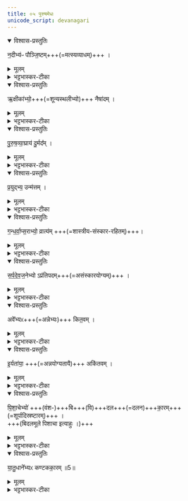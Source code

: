 ```yaml
---
title: ०५ पुरुषमेधः  
unicode_script: devanagari
---
```



<details open><summary>विश्वास-प्रस्तुतिः</summary>

न॒दीभ्य॑ᳶ पौञ्जि॒ष्टम्+++(=मत्स्यव्याधम्)+++ । 
</details>

<details><summary>मूलम्</summary>

न॒दीभ्य॑ᳶ पौञ्जि॒ष्टम् ।
</details>

<details><summary>भट्टभास्कर-टीका</summary>

1नदीभ्यः पौञ्जिष्टं कैवर्तम्, यो नदीर्न मुञ्चति ।
</details>

<details open><summary>विश्वास-प्रस्तुतिः</summary>

ऋ॒क्षीका॑भ्यो॒+++(=शून्यस्थलीभ्यो)+++ नैषा॑दम् । 
</details>

<details><summary>मूलम्</summary>

ऋ॒ख्षीका᳚भ्यो॒ नैषा॑दम् ।
</details>

<details><summary>भट्टभास्कर-टीका</summary>

ऋक्षीकाभ्यः शून्यस्थलीभ्यः । छान्दसं दीर्घत्वम् । नैषादम् । स्वार्थिकोऽञ् । स हि सर्वार्थशून्यः ।
</details>

<details open><summary>विश्वास-प्रस्तुतिः</summary>

पु॒रु॒ष॒व्या॒घ्राय॑ दु॒र्मद᳚म् ।
</details>

<details><summary>मूलम्</summary>

पु॒रु॒ष॒व्या॒घ्राय॑ दु॒र्मद᳚म् ।
</details>

<details><summary>भट्टभास्कर-टीका</summary>

पुरुषव्याघ्राय व्याघ्रवन्मूर्खाचारः पुरुषव्याघ्रः तस्मै दुर्मदं अस्थानमदम् ।
</details>

<details open><summary>विश्वास-प्रस्तुतिः</summary>

प्र॒युद्भ्य॒ उन्म॑त्तम् ।
</details>

<details><summary>मूलम्</summary>

प्र॒युद्भ्य॒ उन्म॑त्तम् ।
</details>

<details><summary>भट्टभास्कर-टीका</summary>

प्रयुद्भ्यः प्रकर्षेण योद्धृभ्यः उन्मत्तं उन्मादिनं, स हि सर्वं प्रबाधते ।
</details>

<details open><summary>विश्वास-प्रस्तुतिः</summary>

ग॒न्ध॒र्वा॒प्स॒राभ्यो॒ व्रात्य॑म् +++(=शास्त्रीय-संस्कार-रहितम्)+++। 
</details>

<details><summary>मूलम्</summary>

ग॒न्ध॒र्वा॒फ्स॒राभ्यो॒ व्रात्य᳚म् ।
</details>

<details><summary>भट्टभास्कर-टीका</summary>

गन्धर्वाप्सराभ्यः, अप्सरसां अन्त्यलोपश्छान्दसः । व्रात्यं पतितसावित्रीकं त्रैवर्णिकेम्यो निकृष्टम् ।
</details>

<details open><summary>विश्वास-प्रस्तुतिः</summary>

स॒र्प॒दे॒व॒ज॒नेभ्यो ऽप्र॑तिपदम्+++(=असंस्कारयोग्यम्)+++ । 
</details>

<details><summary>मूलम्</summary>

स॒र्प॒दे॒व॒ज॒नेभ्योऽप्र॑तिपदम् ।
</details>

<details><summary>भट्टभास्कर-टीका</summary>

सर्पदेवजनेभ्यः सर्पेम्यः, देवानां गुणभूतेभ्यो गन्धर्वेभ्यश्च अप्रतिपदं अप्रतिपत्तारं मूढम् । कर्तरि क्विप् ।
</details>

<details open><summary>विश्वास-प्रस्तुतिः</summary>

अवे᳚भ्यᳵ+++(=अन्नेभ्यः)+++ कित॒वम् ।
</details>

<details><summary>मूलम्</summary>

अवे᳚भ्यᳵ कित॒वम् ।
</details>

<details><summary>भट्टभास्कर-टीका</summary>

अवेभ्यः अवोभ्यः अन्नेभ्यः । अन्त्यलोपश्छान्दसः । कितवं द्यूतसक्तं अन्नार्थितया ।
</details>

<details open><summary>विश्वास-प्रस्तुतिः</summary>

इ॒र्यता॑या॒ +++(=अन्नयोग्यतायै)+++ अकि॑तवम् । 
</details>

<details><summary>मूलम्</summary>

इ॒र्यता॑या॒ अकि॑तवम् ।
</details>

<details><summary>भट्टभास्कर-टीका</summary>

इर्यतायै इरा अन्नं तत्र साधुः इर्यः तद्भावाय अकितवं कितवसदृशम्, स ह्यन्नसमृद्धो भूयासमिति कितववद्वर्तते ।
</details>

<details open><summary>विश्वास-प्रस्तुतिः</summary>

पि॒शा॒चेभ्यो॑ +++(वंश-)+++बि+++(वि)+++दल+++(=दलन)+++का॒रम्+++(=शूर्पादिस्रष्टारम्)+++ ।  
+++(बिदलमूले पिशाचा इत्याहुः ।)+++
</details>

<details><summary>मूलम्</summary>

पि॒शा॒चेभ्यो॑ बिदलका॒रम् ।
</details>

<details><summary>भट्टभास्कर-टीका</summary>

पिशाचेभ्यो बिदलकारं बिदलमयानां कर्तारम् ।
बिदलमूले पिशाचा इत्याहुः । पिशाचकल्पो वा बिदलकारः ।
</details>

<details open><summary>विश्वास-प्रस्तुतिः</summary>

या॒तु॒धाने᳚भ्यᳵ कण्टकका॒रम् ॥5॥  
</details>

<details><summary>मूलम्</summary>

या॒तु॒धाने᳚भ्यᳵ कण्टकका॒रम् ॥5॥  
</details>

<details><summary>भट्टभास्कर-टीका</summary>

यातुधानेभ्यो रक्षोभ्यः कण्टककारं सूच्यादिकारी शिल्पी यातुधानवत् क्षुद्रोपद्रवकारी ॥

इति तृतीये चतुर्थे पञ्चमोऽनुवाकः ॥  

</details>

